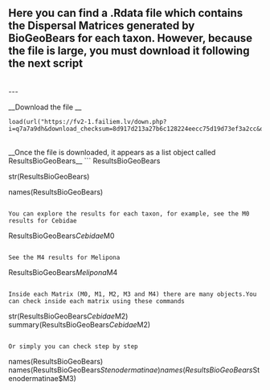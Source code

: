 ## Here you can find a .Rdata file which contains the Dispersal Matrices generated by BioGeoBears for each taxon. However, because the file is large, you must download it following the next script
<br>
---
<br>

__Download the file __
``` 
load(url("https://fv2-1.failiem.lv/down.php?i=q7a7a9dh&download_checksum=8d917d213a27b6c128224eecc75d19d73ef3a2cc&download_timestamp=1536126729"))
```
<br>
__Once the file is downloaded, it appears as a list object called ResultsBioGeoBears__
```
ResultsBioGeoBears

str(ResultsBioGeoBears)

names(ResultsBioGeoBears)
```

You can explore the results for each taxon, for example, see the M0 results for Cebidae

```
ResultsBioGeoBears$Cebidae$M0
```

See the M4 results for Melipona
```
ResultsBioGeoBears$Melipona$M4
```

Inside each Matrix (M0, M1, M2, M3 and M4) there are many objects.You can check inside each matrix using these commands

```
str(ResultsBioGeoBears$Cebidae$M2)
summary(ResultsBioGeoBears$Cebidae$M2)
```

Or simply you can check step by step

```
names(ResultsBioGeoBears)
names(ResultsBioGeoBears$Stenodermatinae)
names(ResultsBioGeoBears$Stenodermatinae$M3)
```

